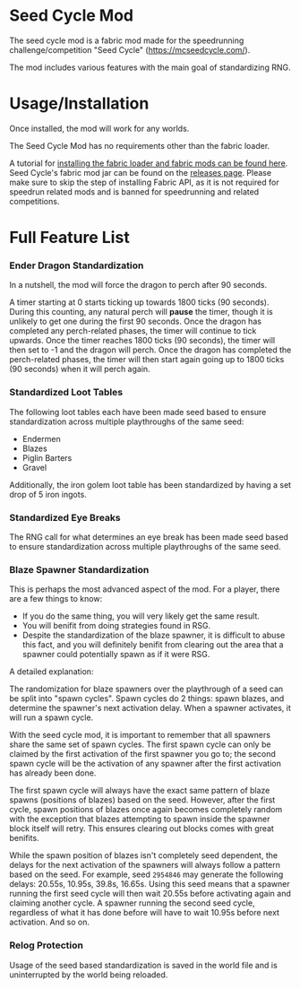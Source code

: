  # Seed Cycle Mod

The seed cycle mod is a fabric mod made for the speedrunning challenge/competition "Seed Cycle" (https://mcseedcycle.com/).
 
The mod includes various features with the main goal of standardizing RNG.

# Usage/Installation

Once installed, the mod will work for any worlds.

The Seed Cycle Mod has no requirements other than the fabric loader.

A tutorial for [installing the fabric loader and fabric mods can be found here](https://fabricmc.net/wiki/player:tutorials:install_mcl:windows).
Seed Cycle's fabric mod jar can be found on the [releases page](https://github.com/duncanRuns/Seed-Cycle-Mod/releases).
Please make sure to skip the step of installing Fabric API, as it is not required for speedrun related mods and is banned for speedrunning and related competitions.

# Full Feature List

### Ender Dragon Standardization

In a nutshell, the mod will force the dragon to perch after 90 seconds.

A timer starting at 0 starts ticking up towards 1800 ticks (90 seconds).
During this counting, any natural perch will **pause** the timer, though it is unlikely to get one during the first 90 seconds.
Once the dragon has completed any perch-related phases, the timer will continue to tick upwards.
Once the timer reaches 1800 ticks (90 seconds), the timer will then set to -1 and the dragon will perch.
Once the dragon has completed the perch-related phases, the timer will then start again going up to 1800 ticks (90 seconds) when it will perch again.

### Standardized Loot Tables

The following loot tables each have been made seed based to ensure standardization across multiple playthroughs of the same seed:

- Endermen
- Blazes
- Piglin Barters
- Gravel

Additionally, the iron golem loot table has been standardized by having a set drop of 5 iron ingots.

### Standardized Eye Breaks

The RNG call for what determines an eye break has been made seed based to ensure standardization across multiple playthroughs of the same seed. 

### Blaze Spawner Standardization

This is perhaps the most advanced aspect of the mod. For a player, there are a few things to know:

- If you do the same thing, you will very likely get the same result.
- You will benifit from doing strategies found in RSG.
- Despite the standardization of the blaze spawner, it is difficult to abuse this fact, and you will definitely benifit from clearing out the area that a spawner could potentially spawn as if it were RSG.

A detailed explanation:

The randomization for blaze spawners over the playthrough of a seed can be split into "spawn cycles".
Spawn cycles do 2 things: spawn blazes, and determine the spawner's next activation delay.
When a spawner activates, it will run a spawn cycle.

With the seed cycle mod, it is important to remember that all spawners share the same set of spawn cycles. The first spawn cycle can only be claimed by the first activation of the first spawner you go to; the second spawn cycle will be the activation of any spawner after the first activation has already been done.

The first spawn cycle will always have the exact same pattern of blaze spawns (positions of blazes) based on the seed. However, after the first cycle, spawn positions of blazes once again becomes completely random with the exception that blazes attempting to spawn inside the spawner block itself will retry. This ensures clearing out blocks comes with great benifits.

While the spawn position of blazes isn't completely seed dependent, the delays for the next activation of the spawners will always follow a pattern based on the seed. For example, seed `2954846` may generate the following delays: 20.55s, 10.95s, 39.8s, 16.65s. Using this seed means that a spawner running the first seed cycle will then wait 20.55s before activating again and claiming another cycle. A spawner running the second seed cycle, regardless of what it has done before will have to wait 10.95s before next activation. And so on.

### Relog Protection

Usage of the seed based standardization is saved in the world file and is uninterrupted by the world being reloaded.